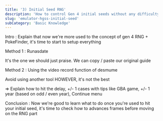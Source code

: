 ```yaml
---
title: '3) Initial Seed RNG'
description: 'How to control Gen 4 initial seeds without any difficulty with Runasdate or the Record video option'
slug: 'emulator-hgss-initial-seed'
subCategory: 'Basic Knowledge'
---
```


Intro : Explain that now we're more used to the concept of gen 4 RNG + PokeFinder, it's time to start to setup everything

Method 1 : Runasdate

It's the one we should just praise.
We can copy / paste our original guide


Method 2 : Using the video record function of desmume

Avoid using another tool
HOWEVER, it's not the best 

=> Explain how to hit the delay, +/- 1 cases with tips like GBA game, +/- 1 year (based on odd / even year), Continue menu

Conclusion : Now we're good to learn what to do once you're used to hit your initial seed, it's time to check how to advances frames before moving on the RNG part
